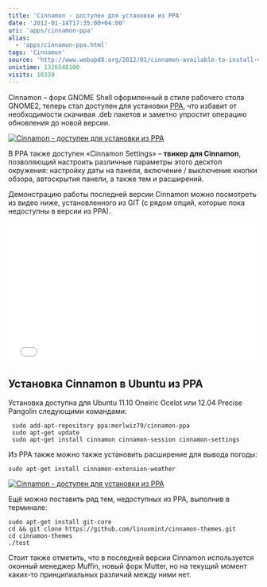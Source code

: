 ```yaml
---
title: 'Cinnamon - доступен для установки из PPA'
date: '2012-01-14T17:35:00+04:00'
uri: 'apps/cinnamon-ppa'
alias: 
  - 'apps/cinnamon-ppa.html'
tags: 'Cinnamon'
source: 'http://www.webupd8.org/2012/01/cinnamon-available-to-install-via-ppa.html'
unixtime: 1326548100
visits: 10339
---
```

Cinnamon – форк GNOME Shell оформленный в стиле рабочего стола GNOME2, теперь стал доступен для установки [PPA](https://launchpad.net/~merlwiz79/+archive/cinnamon-ppa), что избавит от необходимости скачивая .deb пакетов и заметно упростит операцию обновления до новой версии.

[![Cinnamon - доступен для установки из PPA](img/2012/01/14/17-00/cinnamon-1-6694760819-o.jpg)](img/2012/01/14/17-00/cinnamon-1-6694760819-o.jpg)

В PPA также доступен «Cinnamon Settings» – **твикер для Cinnamon**, позволяющий настроить различные параметры этого десктоп окружения: настройку даты на панели, включение / выключение кнопки обзора, автоскрытия панели, а также тем и расширений.

Демонстрацию работы последней версии Cinnamon можно посмотреть из видео ниже, установленного из GIT (с рядом опций, которые пока недоступны в версии из PPA).

<iframe width="500" height="284" src="//www.youtube.com/embed/7mnZEom9djI" frameborder="0" allowfullscreen=""></iframe>

## Установка Cinnamon в Ubuntu из PPA

Установка доступна для Ubuntu 11.10 Oneiric Ocelot или 12.04 Precise Pangolin следующими командами:

```
 sudo add-apt-repository ppa:merlwiz79/cinnamon-ppa
 sudo apt-get update
 sudo apt-get install cinnamon cinnamon-session cinnamon-settings
```

Из PPA также можно также установить расширение для вывода погоды:

```
sudo apt-get install cinnamon-extension-weather
```

[![Cinnamon - доступен для установки из PPA](img/2012/01/14/17-00/cinnamon-6694760359-o.jpg)](img/2012/01/14/17-00/cinnamon-6694760359-o.jpg)

Ещё можно поставить ряд тем, недоступных из PPA, выполнив в терминале:

```
sudo apt-get install git-core 
cd && git clone https://github.com/linuxmint/cinnamon-themes.git 
cd cinnamon-themes 
./test
```

Стоит также отметить, что в последней версии Cinnamon используется оконный менеджер Muffin, новый форк Mutter, но на текущий момент каких-то принципиальных различий между ними нет.
